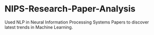 # NIPS-Research-Paper-Analysis
Used NLP in Neural Information Processing Systems Papers to discover latest trends in Machine Learning.
